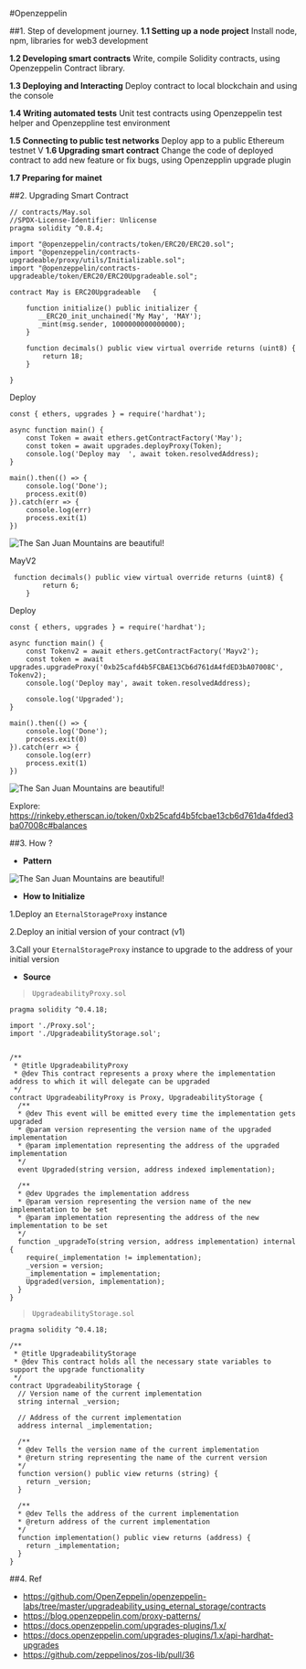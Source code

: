 #Openzeppelin

##1. Step of development journey.
**1.1 Setting up a node project**
    Install node, npm, libraries for web3 development

**1.2 Developing smart contracts**
    Write, compile Solidity contracts, using Openzeppelin Contract library.

**1.3 Deploying and Interacting**
    Deploy contract to local blockchain and using the console

**1.4 Writing automated tests**
    Unit test contracts using Openzeppelin test helper and  Openzeppline test environment

**1.5 Connecting to public test networks**
    Deploy app to a public Ethereum testnet
V
**1.6 Upgrading smart contract**
    Change the code of deployed contract to add new feature or fix bugs, using Openzepplin upgrade plugin

**1.7 Preparing for mainet**


##2. Upgrading Smart Contract
```
// contracts/May.sol
//SPDX-License-Identifier: Unlicense
pragma solidity ^0.8.4;

import "@openzeppelin/contracts/token/ERC20/ERC20.sol";
import "@openzeppelin/contracts-upgradeable/proxy/utils/Initializable.sol";
import "@openzeppelin/contracts-upgradeable/token/ERC20/ERC20Upgradeable.sol";

contract May is ERC20Upgradeable   {

    function initialize() public initializer {
       __ERC20_init_unchained('My May', 'MAY');
       _mint(msg.sender, 1000000000000000);
    }

    function decimals() public view virtual override returns (uint8) {
        return 18;
    }

}

```
Deploy
```
const { ethers, upgrades } = require('hardhat');

async function main() {
    const Token = await ethers.getContractFactory('May');
    const token = await upgrades.deployProxy(Token);
    console.log('Deploy may  ', await token.resolvedAddress);
}

main().then(() => {
    console.log('Done');
    process.exit(0)
}).catch(err => {
    console.log(err)
    process.exit(1)
})
```
![The San Juan Mountains are beautiful!](@/../../../_images/metamask_upgrade.png)


MayV2 

```
 function decimals() public view virtual override returns (uint8) {
        return 6;
    }
```
Deploy
```
const { ethers, upgrades } = require('hardhat');

async function main() {
    const Tokenv2 = await ethers.getContractFactory('Mayv2');
    const token = await upgrades.upgradeProxy('0xb25cafd4b5FCBAE13Cb6d761dA4fdED3bA07008C', Tokenv2);
    console.log('Deploy may', await token.resolvedAddress);

    console.log('Upgraded');
}

main().then(() => {
    console.log('Done');
    process.exit(0)
}).catch(err => {
    console.log(err)
    process.exit(1)
})
```
![The San Juan Mountains are beautiful!](@/../../../_images/metamask_upgrade_1.png)

Explore: https://rinkeby.etherscan.io/token/0xb25cafd4b5fcbae13cb6d761da4fded3ba07008c#balances

##3. How ? 
- **Pattern**

![The San Juan Mountains are beautiful!](@/../../../_images/proxy_pattern.webp)

- **How to Initialize**

1.Deploy an `EternalStorageProxy` instance

2.Deploy an initial version of your contract (v1)

3.Call your `EternalStorageProxy` instance to upgrade to the address of your initial version


- **Source**
>`UpgradeabilityProxy.sol`
```
pragma solidity ^0.4.18;

import './Proxy.sol';
import './UpgradeabilityStorage.sol';


/**
 * @title UpgradeabilityProxy
 * @dev This contract represents a proxy where the implementation address to which it will delegate can be upgraded
 */
contract UpgradeabilityProxy is Proxy, UpgradeabilityStorage {
  /**
  * @dev This event will be emitted every time the implementation gets upgraded
  * @param version representing the version name of the upgraded implementation
  * @param implementation representing the address of the upgraded implementation
  */
  event Upgraded(string version, address indexed implementation);

  /**
  * @dev Upgrades the implementation address
  * @param version representing the version name of the new implementation to be set
  * @param implementation representing the address of the new implementation to be set
  */
  function _upgradeTo(string version, address implementation) internal {
    require(_implementation != implementation);
    _version = version;
    _implementation = implementation;
    Upgraded(version, implementation);
  }
}
```

> `UpgradeabilityStorage.sol`
```
pragma solidity ^0.4.18;

/**
 * @title UpgradeabilityStorage
 * @dev This contract holds all the necessary state variables to support the upgrade functionality
 */
contract UpgradeabilityStorage {
  // Version name of the current implementation
  string internal _version;

  // Address of the current implementation
  address internal _implementation;

  /**
  * @dev Tells the version name of the current implementation
  * @return string representing the name of the current version
  */
  function version() public view returns (string) {
    return _version;
  }

  /**
  * @dev Tells the address of the current implementation
  * @return address of the current implementation
  */
  function implementation() public view returns (address) {
    return _implementation;
  }
}
```
##4. Ref
- https://github.com/OpenZeppelin/openzeppelin-labs/tree/master/upgradeability_using_eternal_storage/contracts
- https://blog.openzeppelin.com/proxy-patterns/
- https://docs.openzeppelin.com/upgrades-plugins/1.x/
- https://docs.openzeppelin.com/upgrades-plugins/1.x/api-hardhat-upgrades
- https://github.com/zeppelinos/zos-lib/pull/36